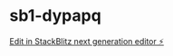 # sb1-dypapq

[Edit in StackBlitz next generation editor ⚡️](https://stackblitz.com/~/github.com/tieuminhne/sb1-dypapq)